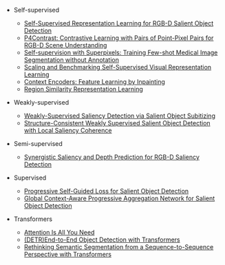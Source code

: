 - Self-supervised
  + [Self-Supervised Representation Learning for RGB-D Salient Object Detection](https://arxiv.org/pdf/2101.12482.pdf)
  + [P4Contrast: Contrastive Learning with Pairs of Point-Pixel Pairs for RGB-D Scene Understanding](https://arxiv.org/pdf/2012.13089.pdf)
  + [Self-supervision with Superpixels: Training Few-shot Medical Image Segmentation without Annotation](https://arxiv.org/pdf/2007.09886.pdf)
  + [Scaling and Benchmarking Self-Supervised Visual Representation Learning](https://arxiv.org/pdf/1905.01235.pdf)
  + [Context Encoders: Feature Learning by Inpainting](https://arxiv.org/pdf/1604.07379.pdf)
  + [Region Similarity Representation Learning](https://arxiv.org/pdf/2103.12902.pdf)


- Weakly-supervised
  + [Weakly-Supervised Saliency Detection via Salient Object Subitizing](https://arxiv.org/pdf/2101.00932.pdf)
  + [Structure-Consistent Weakly Supervised Salient Object Detection with Local Saliency Coherence](https://arxiv.org/pdf/2012.04404.pdf)

- Semi-supervised
  + [Synergistic Saliency and Depth Prediction for RGB-D Saliency Detection](https://arxiv.org/pdf/2007.01711.pdf)

- Supervised
  + [Progressive Self-Guided Loss for Salient Object Detection](https://arxiv.org/pdf/2101.02412.pdf)
  + [Global Context-Aware Progressive Aggregation Network for Salient Object Detection](https://arxiv.org/pdf/2003.00651.pdf)

- Transformers
  + [Attention Is All You Need](https://arxiv.org/pdf/1706.03762.pdf)
  + [(DETR)End-to-End Object Detection with Transformers](https://arxiv.org/pdf/2005.12872.pdf)
  + [Rethinking Semantic Segmentation from a Sequence-to-Sequence Perspective with Transformers](https://arxiv.org/pdf/2012.15840.pdf)
